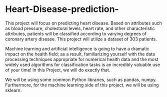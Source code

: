 # Heart-Disease-prediction-


This project will focus on predicting heart disease. Based on attributes such as blood pressure, cholestoral levels, heart rate, and other characteristic attributes, patients will be classified according to varying degrees of coronary artery disease. This project will utilize a dataset of 303 patients.

Machine learning and artificial intelligence is going to have a dramatic impact on the health field; as a result, familiarizing yourself with the data processing techniques appropriate for numerical health data and the most widely used algorithms for classification tasks is an incredibly valuable use of your time! In this Project, we will do exactly that.

We will be using some common Python libraries, such as pandas, numpy. Furthermore, for the machine learning side of this project, we will be using sklearn. 
